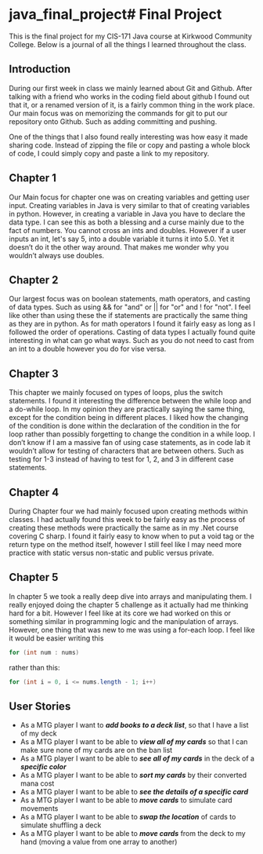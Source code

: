 # java_final_project# Final Project

This is the final project for my CIS-171 Java course at Kirkwood Community College. Below is a journal of all the things I learned throughout the class.

## Introduction

During our first week in class we mainly learned about Git and Github. After talking with a friend who works in the coding field about github I found out that it, or a renamed version of it, is a fairly common thing in the work place. Our main focus was on memorizing the commands for git to put our repository onto Github. Such as adding committing and pushing.
 
One of the things that I also found really interesting was how easy it made sharing code. Instead of zipping the file or copy and pasting a whole block of code, I could simply copy and paste a link to my repository.

## Chapter 1

Our Main focus for chapter one was on creating variables and getting user input. Creating variables in Java is very similar to that of creating variables in python. However, in creating a variable in Java you have to declare the data type. I can see this as both a blessing and a curse mainly due to the fact of numbers. You cannot cross an ints and doubles. However if a user inputs an int, let's say 5, into a double variable it turns it into 5.0. Yet it doesn’t do it the other way around. That makes me wonder why you wouldn’t always use doubles.

## Chapter 2

Our largest focus was on boolean statements, math operators, and casting of data types. Such as using && for "and" or || for "or" and ! for "not". I feel like other than using these the if statements are practically the same thing as they are in python. As for math operators I found it fairly easy as long as I followed the order of operations. Casting of data types I actually found quite interesting in what can go what ways. Such as you do not need to cast from an int to a double however you do for vise versa.

## Chapter 3

This chapter we mainly focused on types of loops, plus the switch statements. I found it interesting the difference between the while loop and a do-while loop. In my opinion they are practically saying the same thing, except for the condition being in different places. I liked how the changing of the condition is done within the declaration of the condition in the for loop rather than possibly forgetting to change the condition in a while loop. I don’t know if I am a massive fan of using case statements, as in code lab it wouldn’t allow for testing of characters that are between others. Such as testing for 1-3 instead of having to test for 1, 2, and 3 in different case statements. 

## Chapter 4

During Chapter four we had mainly focused upon creating methods within classes. I had actually found this week to be fairly easy as the process of creating these methods were practically the same as in my .Net course covering C sharp. I found it fairly easy to know when to put a void tag or the return type on the method itself, however I still feel like I may need more practice with static versus non-static and public versus private.

## Chapter 5

In chapter 5 we took a really deep dive into arrays and manipulating them. I really enjoyed doing the chapter 5 challenge as it actually had me thinking hard for a bit. However I feel like at its core we had worked on this or something similar in programming logic and the manipulation of arrays. However, one thing that was new to me was using a for-each loop. I feel like it would be easier writing this 
```java
for (int num : nums)
``` 
rather than this: 
```java
for (int i = 0, i <= nums.length - 1; i++)
```

## User Stories

- As a MTG player I want to ***add books to a deck list***, so that I have a list of my deck
- As a MTG player I want to be able to ***view all of my cards*** so that I can make sure none of my cards are on the ban list
- As a MTG player I want to be able to ***see all of my cards*** in the deck of a ***specific color***
- As a MTG player I want to be able to ***sort my cards*** by their converted mana cost
- As a MTG player I want to be able to ***see the details of a specific card***
- As a MTG player I want to be able to ***move cards*** to simulate card movements
- As a MTG player I want to be able to ***swap the location*** of cards to simulate shuffling a deck
- As a MTG player I want to be able to ***move cards*** from the deck to my hand (moving a value from one array to another)
